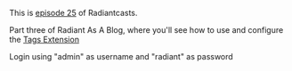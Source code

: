 This is [episode 25][rce] of Radiantcasts.

Part three of Radiant As A Blog, where you'll see how to use and configure the [Tags Extension][te]

Login using "admin" as username and "radiant" as password

[rce]:http://radiantcms.org/blog/archives/2010/11/18/radiantcasts-episode-24-radiant-as-a-blog-part-3-adding-tags
[te]:https://github.com/jomz/radiant-tags-extension